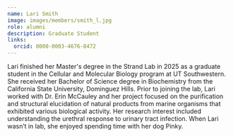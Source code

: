 ```yaml
---
name: Lari Smith
image: images/members/smith_l.jpg
role: alumni
description: Graduate Student
links:
  orcid: 0000-0003-4676-8472
---
```

Lari finished her Master's degree in the Strand Lab in 2025 as a graduate student in the Cellular and Molecular Biology program at UT Southwestern. She received her Bachelor of Science degree in Biochemistry from the California State University, Dominguez Hills. Prior to joining the lab, Lari worked with Dr. Erin McCauley and her project focused on the purification and structural elucidation of natural products from marine organisms that exhibited various biological activity. Her research interest included understanding the urethral response to urinary tract infection. When Lari wasn’t in lab, she enjoyed spending time with her dog Pinky.
